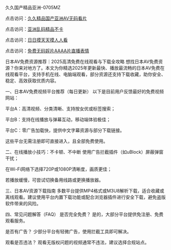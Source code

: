 
久久国产精品亚洲-0705MZ


点击访问：<a href="https://vassv.pages.dev/">久久精品国产亚洲AV无码看片</a>

点击访问：<a href="https://tfda.pages.dev/">亚洲乱码精品不卡</a>

点击访问：<a href="https://gfd-5xg.pages.dev/">日日摸天天摸人人看</a>

点击访问：<a href="https://rtj-3zo.pages.dev/">免费无码婬片AAAA片直播表情</a>




日本AV免费资源推荐｜2025高清免费在线观看与下载全攻略
想找日本AV免费资源？你来对地方了。本文为你精选2025年更新最快、播放最流畅的日本AV免费在线观看平台，支持手机在线、电脑端观看，部分资源还支持下载收藏，助你安全、稳定、高效获取优质内容。

一、日本AV免费视频平台推荐（每日更新）
以下是目前用户反馈最好的免费视频网站：

平台A：高清视频、分类清晰、支持按女优或标签搜索；

平台B：支持在线播放与弹幕互动，移动端体验极佳；

平台C：零广告加载快，提供中文字幕资源与部分下载链接。

这些平台无需注册即可直接进入，且全部免费使用。

二、在线播放小技巧：不卡顿、不中断
使用广告拦截插件（如uBlock）屏蔽弹窗干扰；

在Wi-Fi网络下选择720P或1080P清晰度，画质更佳；

若播放缓慢，可尝试切换备用线路或更换播放器。

三、日本AV资源下载指南
多数平台提供MP4格式或M3U8解析下载，适合收藏或离线观看。建议使用平台内置下载功能或配合浏览器插件进行安全下载，避免盗版软件带来的风险。

四、常见问题解答（FAQ）
是否完全免费？ 是的，大部分平台提供免注册、免费观看服务。

是否有广告？ 少部分平台有轻微广告，使用拦截工具即可解决。

观看是否违法？ 观看无版权问题的视频通常不违法，建议选择合规站点。








<span style="display:none;">[Canonical link](  ）</span>
